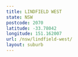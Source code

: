 ```yaml
---
title: LINDFIELD WEST
state: NSW
postcode: 2070
latitude: -33.78042
longitude: 151.162007
url: /nsw/lindfield-west/
layout: suburb
---
```

